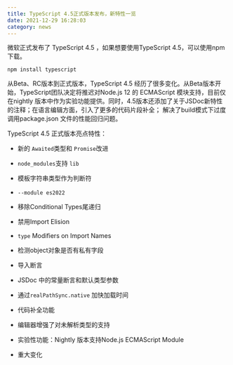 ```yaml
---
title: TypeScript 4.5正式版本发布，新特性一览
date: 2021-12-29 16:28:03
category: news
---
```

微软正式发布了 TypeScript 4.5 ，如果想要使用TypeScript 4.5，可以使用npm下载。

`npm install typescript`

从Beta、RC版本到正式版本，TypeScript 4.5 经历了很多变化。从Beta版本开始，TypeScript团队决定将推迟对Node.js 12 的 ECMAScript 模块支持，目前仅在nightly 版本中作为实验功能提供。同时，4.5版本还添加了关于JSDoc新特性的注释；在语言编辑方面，引入了更多的代码片段补全； 解决了build模式下过度调用package.json 文件的性能回归问题。

TypeScript 4.5 正式版本亮点特性：

*   新的 `Awaited`类型和 `Promise`改进

*   `node_modules`支持 `lib`

*   模板字符串类型作为判断符

*   `--module es2022`

*   移除Conditional Types尾递归

*   禁用Import Elision

*   `type` Modifiers on Import Names

*   检测object对象是否有私有字段

*   导入断言

*   JSDoc 中的常量断言和默认类型参数

*   通过`realPathSync.native` 加快加载时间

*   代码补全功能

*   编辑器增强了对未解析类型的支持

*   实验性功能：Nightly 版本支持Node.js ECMAScript Module

*   重大变化

